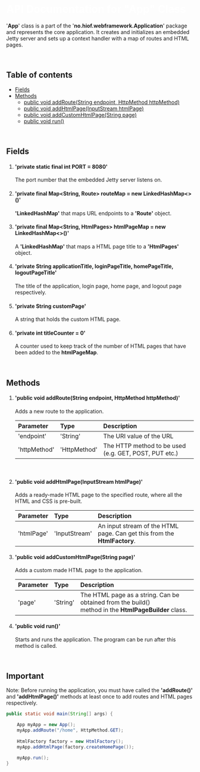 <h1 style="color: white">API Documentation for "App" Class</h1>

'**App**' class is a part of the '**no.hiof.webframework.Application**' package and represents 
the core application. It creates and initializes an embedded Jetty server and sets up a 
context handler with a map of routes and HTML pages.

<br>

## Table of contents
* [Fields](#field_section)
* [Methods](#method_section) 
    * [public void addRoute(String endpoint, HttpMethod httpMethod)](#addRoute)
    * [public void addHtmlPage(InputStream htmlPage)](#addHtmlPage)
    * [public void addCustomHtmlPage(String page)](#addCustomHtmlPage)
    * [public void run()](#run)

<br>

<a id="field_section"></a>
## Fields

1. #### 'private static final int PORT = 8080'

   The port number that the embedded Jetty server listens on.

2. #### 'private final Map<String, Route> routeMap = new LinkedHashMap<>()'

   **'LinkedHashMap'** that maps URL endpoints to a **'Route'** object.

3. #### 'private final Map<String, HtmlPages> htmlPageMap = new LinkedHashMap<>()'

   A **'LinkedHashMap'** that maps a HTML page title to a **'HtmlPages'** object.

4. #### 'private String applicationTitle, loginPageTitle, homePageTitle, logoutPageTitle'

   The title of the application, login page, home page, and logout page respectively.

5. #### 'private String customPage'
   A string that holds the custom HTML page.
   
6. #### 'private int titleCounter = 0'
   A counter used to keep track of the number of HTML pages that have been added to the **htmlPageMap**.

<br>

<a id="method_section"></a>
## Methods
   
   <a id="addRoute"></a>
1. #### 'public void addRoute(String endpoint, HttpMethod httpMethod)'
   Adds a new route to the application.
   
   | Parameter   | Type         | Description                                          |
   |:----------- |:-------------|:-----------------------------------------------------|
   | 'endpoint'  | 'String'     | The URI value of the URL                             |
   | 'httpMethod'| 'HttpMethod' | The HTTP method to be used (e.g. GET, POST, PUT etc.)|
   
   <br>
   
   <a id="addHtmlPage"></a>
2. #### 'public void addHtmlPage(InputStream htmlPage)'
   Adds a ready-made HTML page to the specified route, where all the HTML and CSS is pre-built.
   
   | Parameter   | Type          | Description                                                             |
   |:----------- |:--------------|:------------------------------------------------------------------------|
   | 'htmlPage'  | 'InputStream' | An input stream of the HTML page. Can get this from the **HtmlFactory**.|
   
   <a id="addCustomHtmlPage"></a>
3. #### 'public void addCustomHtmlPage(String page)'
   Adds a custom made HTML page to the application.
   
   | Parameter   | Type          | Description                                                |
   |:----------- |:--------------|:-----------------------------------------------------------|
   | 'page'      | 'String'      | The HTML page as a string. Can be obtained from the build() <br> method in the **HtmlPageBuilder** class.| 
   
   <a id="run"></a>
4. #### 'public void run()'
   Starts and runs the application. The program can be run after this method is called.

<br>
   
## Important
Note: Before running the application, you must have called the **'addRoute()'** and **'addHtmlPage()'** methods at least once to add routes and HTML pages respectively.

```Java
public static void main(String[] args) {

    App myApp = new App();
    myApp.addRoute("/home", HttpMethod.GET);
    
    HtmlFactory factory = new HtmlFactory();
    myApp.addHtmlPage(factory.createHomePage());

    myApp.run();
}
```
                                                    
   
   
   
   
   
   
   
   
   
   
   
   
   
   
